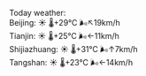 Today weather:  
Beijing: ☀️   🌡️+29°C 🌬️↖19km/h  
Tianjin: ☀️   🌡️+25°C 🌬️←11km/h  
Shijiazhuang: ☀️   🌡️+31°C 🌬️↑7km/h  
Tangshan: ☀️   🌡️+23°C 🌬️←14km/h  
